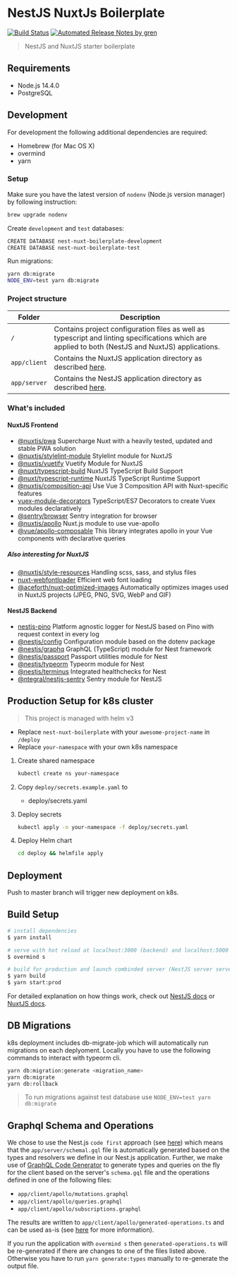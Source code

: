 # NestJS NuxtJs Boilerplate

[![Build Status](https://drone.zebbra.ch/api/badges/zebbra-repos/nestjs-nuxtjs-boilerplate/status.svg)](https://drone.zebbra.ch/zebbra-repos/nestjs-nuxtjs-boilerplate)
[![Automated Release Notes by gren](https://img.shields.io/badge/%F0%9F%A4%96-release%20notes-00B2EE.svg)](https://github-tools.github.io/github-release-notes/)

> NestJS and NuxtJS starter boilerplate

## Requirements

- Node.js 14.4.0
- PostgreSQL

## Development

For development the following additional dependencies are required:

- Homebrew (for Mac OS X)
- overmind
- yarn

### Setup

Make sure you have the latest version of `nodenv` (Node.js version manager) by following instruction:

```bash
brew upgrade nodenv
```

Create `development` and `test` databases:

```bash
CREATE DATABASE nest-nuxt-boilerplate-development
CREATE DATABASE nest-nuxt-boilerplate-test
```

Run migrations:

```bash
yarn db:migrate
NODE_ENV=test yarn db:migrate
```

### Project structure

| Folder       | Description                                                                                                                                       |
| ------------ | ------------------------------------------------------------------------------------------------------------------------------------------------- |
| `/`          | Contains project configuration files as well as typescript and linting specifications which are applied to both (NestJS and NuxtJS) applications. |
| `app/client` | Contains the NuxtJS application directory as described [here](https://nuxtjs.org/guide/directory-structure).                                      |
| `app/server` | Contains the NestJS application directory as described [here](https://docs.nestjs.com/first-steps).                                               |

### What's included

#### NuxtJS Frontend

- [@nuxtjs/pwa](https://pwa.nuxtjs.org) Supercharge Nuxt with a heavily tested, updated and stable PWA solution
- [@nuxtjs/stylelint-module](https://github.com/nuxt-community/stylelint-module) Stylelint module for NuxtJS
- [@nuxtjs/vuetify](https://github.com/nuxt-community/vuetify-module) Vuetify Module for NuxtJS
- [@nuxt/typescript-build](https://typescript.nuxtjs.org/guide/setup.html#installation) NuxtJS TypeScript Build Support
- [@nuxt/typescript-runtime](https://typescript.nuxtjs.org/guide/runtime.html#installation) NuxtJS TypeScript Runtime Support
- [@nuxtjs/composition-api](https://composition-api.now.sh/) Use Vue 3 Composition API with Nuxt-specific features
- [vuex-module-decorators](https://github.com/championswimmer/vuex-module-decorators) TypeScript/ES7 Decorators to create Vuex modules declaratively
- [@sentry/browser](https://www.npmjs.com/package/@sentry/browser) Sentry integration for browser
- [@nuxtjs/apollo](https://github.com/nuxt-community/apollo-module) Nuxt.js module to use vue-apollo
- [@vue/apollo-composable](https://v4.apollo.vuejs.org/guide/) This library integrates apollo in your Vue components with declarative queries

##### Also interesting for NuxtJS

- [@nuxtjs/style-resources](https://github.com/nuxt-community/style-resources-module#readme) Handling scss, sass, and stylus files
- [nuxt-webfontloader](https://github.com/Developmint/nuxt-webfontloader#readme) Efficient web font loading
- [@aceforth/nuxt-optimized-images](https://aceforth.com/docs/nuxt-optimized-images/) Automatically optimizes images used in NuxtJS projects (JPEG, PNG, SVG, WebP and GIF)

#### NestJS Backend

- [nestjs-pino](https://github.com/iamolegga/nestjs-pino) Platform agnostic logger for NestJS based on Pino with request context in every log
- [@nestjs/config](https://github.com/nestjs/config) Configuration module based on the dotenv package
- [@nestjs/graphq](https://github.com/nestjs/graphql) GraphQL (TypeScript) module for Nest framework
- [@nestjs/passport](https://github.com/nestjs/passport) Passport utilities module for Nest
- [@nestjs/typeorm](https://github.com/nestjs/typeorm) Typeorm module for Nest
- [@nestjs/terminus](https://www.npmjs.com/package/@nestjs/terminus) Integrated healthchecks for Nest
- [@ntegral/nestjs-sentry](https://www.npmjs.com/package/@ntegral/nestjs-sentry) Sentry module for NestJS

## Production Setup for k8s cluster

> This project is managed with helm v3

- Replace `nest-nuxt-boilerplate` with your `awesome-project-name` in `/deploy`
- Replace `your-namespace` with your own k8s namespace

1. Create shared namespace

   ```bash
   kubectl create ns your-namespace
   ```

1. Copy `deploy/secrets.example.yaml` to

   - deploy/secrets.yaml

1. Deploy secrets

   ```bash
   kubectl apply -n your-namespace -f deploy/secrets.yaml
   ```

1. Deploy Helm chart

   ```bash
   cd deploy && helmfile apply
   ```

## Deployment

Push to master branch will trigger new deployment on k8s.

## Build Setup

```bash
# install dependencies
$ yarn install

# serve with hot reload at localhost:3000 (backend) and localhost:5000 (frontend)
$ overmind s

# build for production and launch combinded server (NestJS server serves NuxtJS frontend)
$ yarn build
$ yarn start:prod
```

For detailed explanation on how things work, check out [NestJS docs](https://docs.nestjs.com/) or [NuxtJS docs](https://nuxtjs.org).

## DB Migrations

k8s deployment includes db-migrate-job which will automatically run migrations on each deplyoment. Locally you have to use the following commands to interact with typeorm cli.

```bash
yarn db:migration:generate <migration_name>
yarn db:migrate
yarn db:rollback
```

> To run migrations against test database use `NODE_ENV=test yarn db:migrate`

## Graphql Schema and Operations

We chose to use the Nest.js `code first` approach (see [here](https://docs.nestjs.com/graphql/quick-start)) which means that the `app/server/schemal.gql` file is automatically generated based on the types and resolvers we define in our Nest.js application. Further, we make use of [GraphQL Code Generator](https://graphql-code-generator.com/) to generate types and queries on the fly for the client based on the server's `schema.gql` file and the operations defined in one of the following files:

- `app/client/apollo/mutations.graphql`
- `app/client/apollo/queries.graphql`
- `app/client/apollo/subscriptions.graphql`

The results are written to `app/client/apollo/generated-operations.ts` and can be used as-is (see [here](https://graphql-code-generator.com/docs/plugins/typescript-vue-apollo) for more information).

If you run the application with `overmind s` then `generated-operations.ts` will be re-generated if there are changes to one of the files listed above. Otherwise you have to run `yarn generate:types` manually to re-generate the output file.
